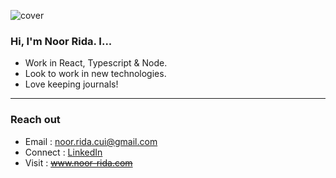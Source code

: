 ![cover](https://user-images.githubusercontent.com/45927330/124398387-73000480-dce3-11eb-8b53-1dd0068382b7.png)

### Hi, I'm Noor Rida. I...
- Work in React, Typescript & Node.
- Look to work in new technologies.
- Love keeping journals!
---
### Reach out
- Email : noor.rida.cui@gmail.com
- Connect : [LinkedIn](https://www.linkedin.com/in/noor-rida-0ba8771a6/)
- Visit : ~~www.noor-rida.com~~

<!--
**loralridz/loralridz** is a ✨ _special_ ✨ repository because its `README.md` (this file) appears on your GitHub profile.

# H1
## H2
### H3
Here are some ideas to get you started:

- 🔭 I’m currently working on ...
- 🌱 I’m currently learning ...
- 👯 I’m looking to collaborate on ...
- 🤔 I’m looking for help with ...
- 💬 Ask me about ...
- 📫 How to reach me: ...
- 😄 Pronouns: ...
- ⚡ Fun fact: ...
-->
